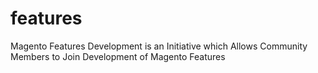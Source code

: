 # features
Magento Features Development is an Initiative which Allows Community Members to Join Development of Magento Features
